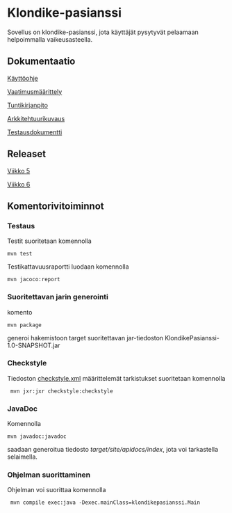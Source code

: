 # **Klondike-pasianssi**

Sovellus on klondike-pasianssi, jota käyttäjät pysytyvät pelaamaan helpoimmalla vaikeusasteella.


## **Dokumentaatio**

[Käyttöohje](https://github.com/VolmarKa/otmPasianssi/blob/master/dokumentaatio/K%C3%A4ytt%C3%B6ohje.md)

[Vaatimusmäärittely](https://github.com/VolmarKa/otmPasianssi/blob/master/dokumentaatio/vaatimusmaarittely.md)

[Tuntikirjanpito](https://github.com/VolmarKa/otmPasianssi/blob/master/dokumentaatio/tuntikirjanpito.md)

[Arkkitehtuurikuvaus](https://github.com/VolmarKa/otmPasianssi/blob/master/dokumentaatio/arkkitehtuuri.md)

[Testausdokumentti](https://github.com/VolmarKa/otmPasianssi/blob/master/dokumentaatio/Testausdokumentti.md)

## **Releaset**

[Viikko 5](https://github.com/VolmarKa/otmPasianssi/releases/tag/viikko5)

[Viikko 6](https://github.com/VolmarKa/otmPasianssi/releases/tag/Viikko6)

## **Komentorivitoiminnot**

### Testaus

Testit suoritetaan komennolla

```
mvn test
```
Testikattavuusraportti luodaan komennolla

```
mvn jacoco:report
```
### Suoritettavan jarin generointi

komento

```
mvn package
```
generoi hakemistoon target suoritettavan jar-tiedoston KlondikePasianssi-1.0-SNAPSHOT.jar

### Checkstyle

Tiedoston [checkstyle.xml](https://github.com/VolmarKa/otmPasianssi/blob/master/KlondikePasianssi/checkstyle.xml) määrittelemät tarkistukset suoritetaan komennolla

```
 mvn jxr:jxr checkstyle:checkstyle
```

### JavaDoc

Komennolla

```
mvn javadoc:javadoc
```

saadaan generoitua tiedosto *target/site/apidocs/index*, jota voi tarkastella selaimella.

### Ohjelman suorittaminen

Ohjelman voi suorittaa komennolla

```
 mvn compile exec:java -Dexec.mainClass=klondikepasianssi.Main
```
